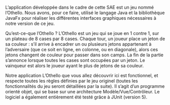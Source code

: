 L’application développée dans le cadre de cette SAE est un jeu nommé l’Othello. Nous avons, pour ce faire, 
utilisé le langage Java et la bibliothèque JavaFx pour réaliser les différentes interfaces graphiques nécessaires
à notre version de ce jeu.
 
Qu’est-ce-que l’Othello ?
L’Othello est un jeu qui se joue en 1 contre 1, sur un plateau de 8 cases par 8 cases. Chaque tour, un joueur place
un jeton de sa couleur : s’il arrive à encadrer un ou plusieurs jetons appartenant à l’adversaire (que ce soit en 
ligne, en colonne, ou en diagonale), alors ces jetons changent de couleur pour passer dans son camps. La fin de la
partie s’annonce lorsque toutes les cases sont occupées par un jeton. Le vainqueur est alors le joueur ayant le
plus de jetons de sa couleur. 

Notre application
L’Othello que vous allez découvrir ici est fonctionnel, et respecte toutes les règles définies par le jeu originel
(toutes les fonctionnalités du jeu seront détaillées par la suite). Il s’agit d’un programme orienté objet, qui se
base sur une architecture Modèle/Vue/Contrôleur.  Le logiciel a également entièrement été testé grâce à JUnit (version 5).
